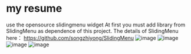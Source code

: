 my resume
========

use the opensource slidingmenu widget
At first you must add  library from SlidingMenu as dependence of this project. The details of SlidingMenu here：
  https://github.com/songzhiyong/SlidingMenu
 ![image](https://raw.github.com/songzhiyong/myresume/master/pics/resume_1.png)
 ![image](https://raw.github.com/songzhiyong/myresume/master/pics/resume_2.png)
 ![image](https://raw.github.com/songzhiyong/myresume/master/pics/resume_3.png)
 ![image](https://raw.github.com/songzhiyong/myresume/master/pics/resume_4.png)